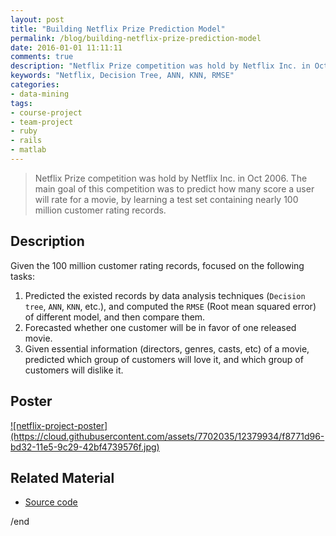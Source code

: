 ```yaml
---
layout: post
title: "Building Netflix Prize Prediction Model"
permalink: /blog/building-netflix-prize-prediction-model
date: 2016-01-01 11:11:11
comments: true
description: "Netflix Prize competition was hold by Netflix Inc. in Oct 2006. The main goal of this competition was to predict how many score a user will rate for a movie, by learning a test set containing nearly 100 million customer rating records. In this project, we learned the data from this competition."
keywords: "Netflix, Decision Tree, ANN, KNN, RMSE"
categories:
- data-mining
tags:
- course-project
- team-project
- ruby
- rails
- matlab
---
```


> Netflix Prize competition was hold by Netflix Inc. in Oct 2006. The main goal of this competition was to predict how many score a user will rate for a movie, by learning a test set containing nearly 100 million customer rating records.

## Description

Given the 100 million customer rating records, focused on the following tasks:

1. Predicted the existed records by data analysis techniques (`Decision tree`, `ANN`, `KNN`, etc.), and computed the `RMSE` (Root mean squared error) of different model, and then compare them.
2. Forecasted whether one customer will be in favor of one released movie.
3. Given essential information (directors, genres, casts, etc) of a movie, predicted which group of customers will love it, and which group of customers will dislike it.

## Poster

<a href="https://cloud.githubusercontent.com/assets/7702035/12379934/f8771d96-bd32-11e5-9c29-42bf4739576f.jpg" class="swipebox" rel="gallery" title="netflix-project-poster">
![netflix-project-poster](https://cloud.githubusercontent.com/assets/7702035/12379934/f8771d96-bd32-11e5-9c29-42bf4739576f.jpg)
</a>

## Related Material

* <u><a href="https://github.com/CSC522-Data-mining-NCSU" target="_blank">Source code</a></u>



/end
